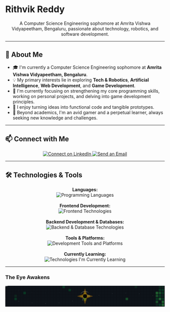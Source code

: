 # Rithvik Reddy

<p align="center">
  A Computer Science Engineering sophomore at Amrita Vishwa Vidyapeetham, Bengaluru, passionate about technology, robotics, and software development.
</p>

---

## 👋 About Me

-   🎓 I'm currently a Computer Science Engineering sophomore at **Amrita Vishwa Vidyapeetham, Bengaluru**.
-   💡 My primary interests lie in exploring **Tech & Robotics**, **Artificial Intelligence**, **Web Development**, and **Game Development**.
-   🌱 I'm currently focusing on strengthening my core programming skills, working on personal projects, and delving into game development principles.
-   🚀 I enjoy turning ideas into functional code and tangible prototypes.
-   🔭 Beyond academics, I'm an avid gamer and a perpetual learner, always seeking new knowledge and challenges.

---

## 📫 Connect with Me

<p align="center">
  <a href="https://www.linkedin.com/in/rithvik-reddy-911b6b279/" target="_blank">
    <img src="https://img.shields.io/badge/LinkedIn-0077B5?style=for-the-badge&logo=linkedin&logoColor=white" alt="Connect on LinkedIn"/>
  </a>
  <a href="mailto:YOUR_ACTUAL_EMAIL@example.com" target="_blank"> <!-- !!! REPLACE WITH YOUR ACTUAL EMAIL !!! -->
    <img src="https://img.shields.io/badge/Email_Me-D14836?style=for-the-badge&logo=gmail&logoColor=white" alt="Send an Email"/>
  </a>
</p>

---

## 🛠️ Technologies & Tools

<p align="center">
  <strong>Languages:</strong><br>
  <img src="https://skillicons.dev/icons?i=java,python,cpp,c,js,ts,r&theme=dark" alt="Programming Languages" /><br><br>
  <strong>Frontend Development:</strong><br>
  <img src="https://skillicons.dev/icons?i=html,css,bootstrap,tailwind,jquery,react,angular&theme=dark" alt="Frontend Technologies" /><br><br>
  <strong>Backend Development & Databases:</strong><br>
  <img src="https://skillicons.dev/icons?i=nodejs,express,mysql,mongodb&theme=dark" alt="Backend & Database Technologies" /><br><br>
  <strong>Tools & Platforms:</strong><br>
  <img src="https://skillicons.dev/icons?i=git,github,figma,canva,arduino,postman&theme=dark" alt="Development Tools and Platforms" /><br><br>
  <strong>Currently Learning:</strong><br>
  <img src="https://skillicons.dev/icons?i=spring,django,docker,aws&theme=dark" alt="Technologies I'm Currently Learning" />
</p>

---

### The Eye Awakens

![The Eye Awakens](https://raw.githubusercontent.com/RithvikReddy0-0/RithvikReddy0-0/refs/heads/output/eye.svg?token=GHSAT0AAAAAADECWTM26JW3PEPIBAOQCZKU2CMLKWA)
